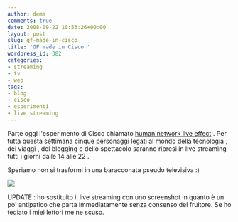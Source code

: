 ```yaml
---
author: dema
comments: true
date: 2008-09-22 10:53:26+00:00
layout: post
slug: gf-made-in-cisco
title: 'GF made in Cisco '
wordpress_id: 382
categories:
- streaming
- tv
- web
tags:
- blog
- cisco
- esperimenti
- live streaming
---
```


Parte oggi l'esperimento di Cisco chiamato [human network live effect](http://www.humannetworkliveeffect.it) . Per tutta questa settimana cinque personaggi legati al mondo della tecnologia , dei viaggi , del blogging e dello spettacolo saranno ripresi in live streaming tutti i giorni dalle 14 alle 22 .

Speriamo non si trasformi in una baracconata pseudo televisiva :)

[![](http://dema.tv/wp-content/uploads/2008/09/hlne1.png)](http://dema.tv/wp-content/uploads/2008/09/hlne1.png)

UPDATE : ho sostituito il live streaming con uno screenshot in quanto è un po' antipatico che parta immediatamente senza consenso del fruitore. Se ho tediato i miei lettori me ne scuso.

